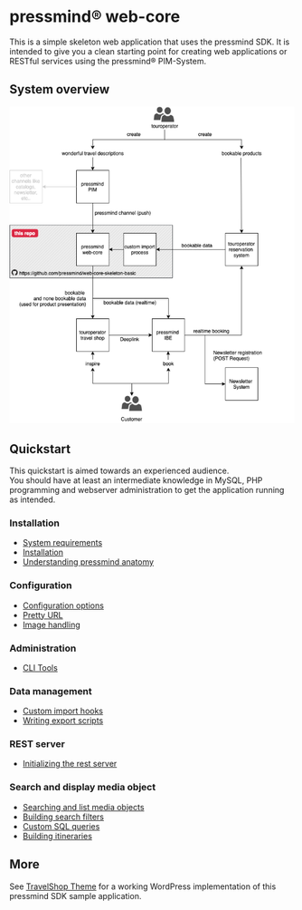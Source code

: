 # pressmind® web-core

This is a simple skeleton web application that uses the pressmind SDK. It is intended to give you a clean starting point for creating web applications or RESTful services using the pressmind® PIM-System.


## System overview
![system overview](quickstart/assets/pressmind_web_core.png)

## Quickstart
This quickstart is aimed towards an experienced audience.  
You should have at least an intermediate knowledge in MySQL, PHP programming and webserver administration to get the application running as intended.

### Installation
* [System requirements](quickstart/system_requirements.md)
* [Installation](quickstart/installation.md)
* [Understanding pressmind anatomy](quickstart/wtf_pressmind.md)

### Configuration
* [Configuration options](quickstart/config.md)
* [Pretty URL](quickstart/pretty_url.md)
* [Image handling](quickstart/image_handling.md)

### Administration
* [CLI Tools](quickstart/cli_tools.md)
  
### Data management
* [Custom import hooks](quickstart/custom_import_hooks.md)
* [Writing export scripts](quickstart/writing_export_scripts.md)

### REST server
* [Initializing the rest server](quickstart/rest_server_initialize.md)

### Search and display media object
* [Searching and list media objects](quickstart/search.md)
* [Building search filters](quickstart/search_filter.md)
* [Custom SQL queries](quickstart/custom_sql_queries.md)
* [Building itineraries](quickstart/itinerary.md)

## More 
See [TravelShop Theme](https://github.com/pressmind/wp-travelshop-theme) 
for a working WordPress implementation of this pressmind SDK sample application.
